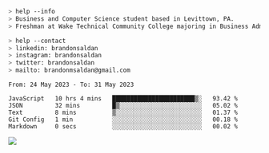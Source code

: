 ````bash
> help --info
> Business and Computer Science student based in Levittown, PA.
> Freshman at Wake Technical Community College majoring in Business Administration.
````

````bash
> help --contact
> linkedin: brandonsaldan
> instagram: brandonsaldan
> twitter: brandonsaldan
> mailto: brandonmsaldan@gmail.com
````

<!--START_SECTION:waka-->

```text
From: 24 May 2023 - To: 31 May 2023

JavaScript   10 hrs 4 mins   ███████████████████████▒░   93.42 %
JSON         32 mins         █▒░░░░░░░░░░░░░░░░░░░░░░░   05.02 %
Text         8 mins          ▒░░░░░░░░░░░░░░░░░░░░░░░░   01.37 %
Git Config   1 min           ░░░░░░░░░░░░░░░░░░░░░░░░░   00.18 %
Markdown     0 secs          ░░░░░░░░░░░░░░░░░░░░░░░░░   00.02 %
```

<!--END_SECTION:waka-->

![](https://komarev.com/ghpvc/?username=brandonsaldan&color=6A8AFF)
